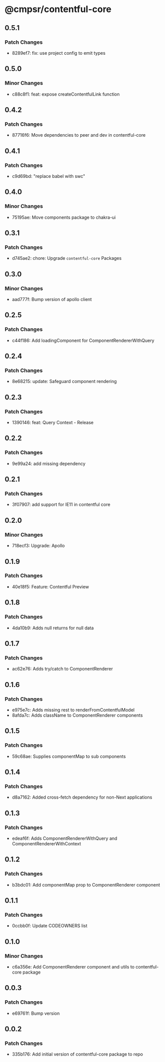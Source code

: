 # @cmpsr/contentful-core

## 0.5.1

### Patch Changes

- 8289ef7: fix: use project config to emit types

## 0.5.0

### Minor Changes

- c88c8f1: feat: expose createContentfulLink function

## 0.4.2

### Patch Changes

- 87716f6: Move dependencies to peer and dev in contentful-core

## 0.4.1

### Patch Changes

- c9d69bd: "replace babel with swc"

## 0.4.0

### Minor Changes

- 75195ae: Move components package to chakra-ui

## 0.3.1

### Patch Changes

- d745ae2: chore: Upgrade `contentful-core` Packages

## 0.3.0

### Minor Changes

- aad777f: Bump version of apollo client

## 0.2.5

### Patch Changes

- c44f186: Add loadingComponent for ComponentRendererWithQuery

## 0.2.4

### Patch Changes

- 8e68215: update: Safeguard component rendering

## 0.2.3

### Patch Changes

- 1390146: feat: Query Context - Release

## 0.2.2

### Patch Changes

- 9e99a24: add missing dependency

## 0.2.1

### Patch Changes

- 3f07907: add support for IE11 in contentful core

## 0.2.0

### Minor Changes

- 718ecf3: Upgrade: Apollo

## 0.1.9

### Patch Changes

- 40e18f5: Feature: Contentful Preview

## 0.1.8

### Patch Changes

- 4da10b9: Adds null returns for null data

## 0.1.7

### Patch Changes

- ac62e76: Adds try/catch to ComponentRenderer

## 0.1.6

### Patch Changes

- e975e7c: Adds missing rest to renderFromContentfulModel
- 8afda7c: Adds className to ComponentRenderer components

## 0.1.5

### Patch Changes

- 59c68ae: Supplies componentMap to sub components

## 0.1.4

### Patch Changes

- d8a7162: Added cross-fetch dependency for non-Next applications

## 0.1.3

### Patch Changes

- edeaf6f: Adds ComponentRendererWithQuery and ComponentRendererWithContext

## 0.1.2

### Patch Changes

- b3bdc01: Add componentMap prop to ComponentRenderer component

## 0.1.1

### Patch Changes

- 0ccbb0f: Update CODEOWNERS list

## 0.1.0

### Minor Changes

- c6a356e: Add ComponentRenderer component and utils to contentful-core package

## 0.0.3

### Patch Changes

- e69761f: Bump version

## 0.0.2

### Patch Changes

- 335b176: Add initial version of contentful-core package to repo
